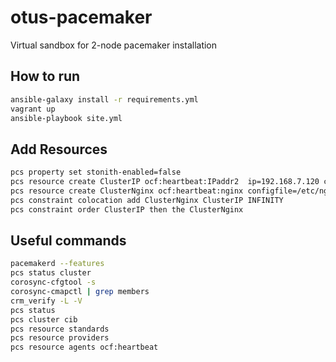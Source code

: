 # otus-pacemaker
Virtual sandbox for 2-node pacemaker installation

## How to run
```bash
ansible-galaxy install -r requirements.yml
vagrant up
ansible-playbook site.yml
```
## Add Resources
```bash
pcs property set stonith-enabled=false
pcs resource create ClusterIP ocf:heartbeat:IPaddr2  ip=192.168.7.120 cidr_netmask=32 op monitor interval=30s
pcs resource create ClusterNginx ocf:heartbeat:nginx configfile=/etc/nginx/nginx.conf op monitor timeout="5s" interval="5s"
pcs constraint colocation add ClusterNginx ClusterIP INFINITY
pcs constraint order ClusterIP then the ClusterNginx
```

## Useful commands
```bash
pacemakerd --features
pcs status cluster
corosync-cfgtool -s
corosync-cmapctl | grep members
crm_verify -L -V
pcs status
pcs cluster cib
pcs resource standards
pcs resource providers
pcs resource agents ocf:heartbeat
```
